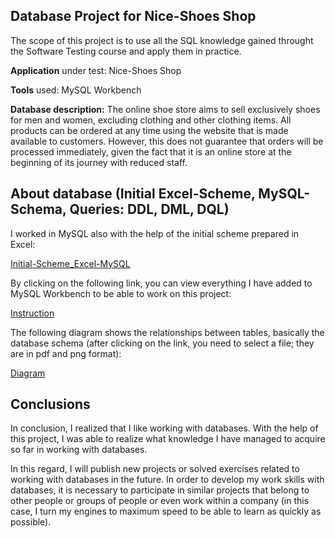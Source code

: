 ## Database Project for **Nice-Shoes Shop**
The scope of this project is to use all the SQL knowledge gained throught the Software Testing course and apply them in practice.

**Application** under test: Nice-Shoes Shop

**Tools** used: MySQL Workbench

**Database description:** The online shoe store aims to sell exclusively shoes for men and women, excluding clothing and other clothing items. All products can be ordered at any time using the website that is made available to customers. However, this does not guarantee that orders will be processed immediately, given the fact that it is an online store at the beginning of its journey with reduced staff.

## About database (Initial Excel-Scheme, MySQL-Schema, Queries: DDL, DML, DQL)
I worked in MySQL also with the help of the initial scheme prepared in Excel:

[Initial-Scheme_Excel-MySQL](https://github.com/PokaNorbert/NICE-SHOES-SHOP_MySQL/blob/main/NICE-SHOES%20SHOP_Initial-Scheme_Excel-MySQL.xlsx) 

By clicking on the following link, you can view everything I have added to MySQL Workbench to be able to work on this project:

[Instruction](https://github.com/PokaNorbert/NICE-SHOES-SHOP_MySQL/blob/main/Instruction/Document-Instructions.sql)

The following diagram shows the relationships between tables, basically the database schema (after clicking on the link, you need to select a file; they are in pdf and png format):

[Diagram](https://github.com/PokaNorbert/NICE-SHOES-SHOP_MySQL/tree/main/Diagrams)

## Conclusions
In conclusion, I realized that I like working with databases. With the help of this project, I was able to realize what knowledge I have managed to acquire so far in working with databases. 

In this regard, I will publish new projects or solved exercises related to working with databases in the future. In order to develop my work skills with databases, it is necessary to participate in similar projects that belong to other people or groups of people or even work within a company (in this case, I turn my engines to maximum speed to be able to learn as quickly as possible).
